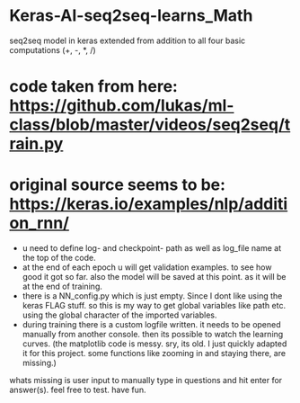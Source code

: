 # Keras-AI-seq2seq-learns_Math
seq2seq model in keras extended from addition to all four basic computations (+, -, *, /)

# code taken from here: https://github.com/lukas/ml-class/blob/master/videos/seq2seq/train.py
# original source seems to be: https://keras.io/examples/nlp/addition_rnn/

- u need to define log- and checkpoint- path as well as log_file name at the top of the code.
- at the end of each epoch u will get validation examples. to see how good it got so far.
  also the model will be saved at this point. as it will be at the end of training.
- there is a NN_config.py which is just empty. Since I dont like using the keras FLAG stuff. so this is my way to get global
  variables like path etc. using the global character of the imported variables.
- during training there is a custom logfile written. it needs to be opened manually from another console. 
  then its possible to watch the learning curves. (the matplotlib code is messy. sry, its old. I just quickly adapted
  it for this project. some functions like zooming in and staying there, are missing.)
  
whats missing is user input to manually type in questions and hit enter for answer(s).
feel free to test. have fun.

  
